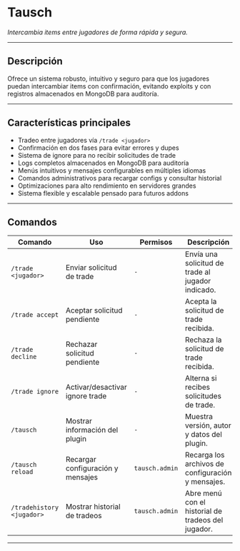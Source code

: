 # Tausch

*Intercambia items entre jugadores de forma rápida y segura.*

---

## Descripción

Ofrece un sistema robusto, intuitivo y seguro para que los jugadores puedan intercambiar items con confirmación, evitando exploits y con registros almacenados en MongoDB para auditoría.

---

## Características principales

- Tradeo entre jugadores vía `/trade <jugador>`
- Confirmación en dos fases para evitar errores y dupes
- Sistema de ignore para no recibir solicitudes de trade
- Logs completos almacenados en MongoDB para auditoría
- Menús intuitivos y mensajes configurables en múltiples idiomas
- Comandos administrativos para recargar configs y consultar historial
- Optimizaciones para alto rendimiento en servidores grandes
- Sistema flexible y escalable pensado para futuros addons

---

## Comandos

| Comando                   | Uso                             | Permisos       | Descripción                                      |
|---------------------------|--------------------------------|----------------|-------------------------------------------------|
| `/trade <jugador>`        | Enviar solicitud de trade      | `-`            | Envía una solicitud de trade al jugador indicado. |
| `/trade accept`            | Aceptar solicitud pendiente    | `-`    | Acepta la solicitud de trade recibida.          |
| `/trade decline`           | Rechazar solicitud pendiente   | `-`    | Rechaza la solicitud de trade recibida.         |
| `/trade ignore`            | Activar/desactivar ignore trade | `-`     | Alterna si recibes solicitudes de trade.        |
| `/tausch`                  | Mostrar información del plugin | `-`     | Muestra versión, autor y datos del plugin.       |
| `/tausch reload`           | Recargar configuración y mensajes | `tausch.admin` | Recarga los archivos de configuración y mensajes. |
| `/tradehistory <jugador>` | Mostrar historial de tradeos   | `tausch.admin` | Abre menú con el historial de tradeos del jugador. |

---

